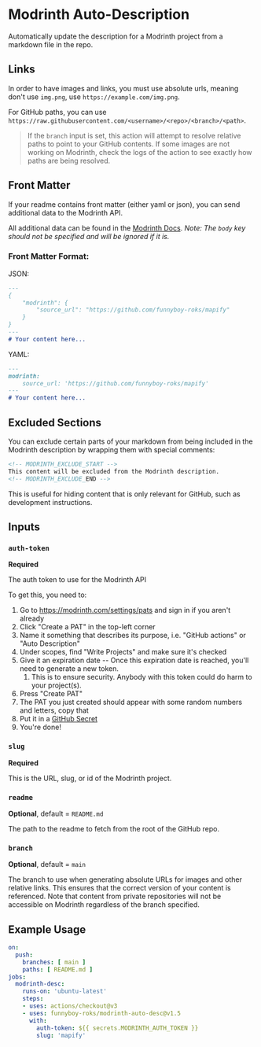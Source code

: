 # Modrinth Auto-Description

Automatically update the description for a Modrinth project from a markdown
file in the repo.

## Links

In order to have images and links, you must use absolute urls, meaning
don't use `img.png`, use `https://example.com/img.png`.

For GitHub paths, you can use `https://raw.githubusercontent.com/<username>/<repo>/<branch>/<path>`.

> If the `branch` input is set, this action will attempt to resolve relative paths to point to your GitHub contents. If some images are not working on Modrinth, check the logs of the action to see exactly how paths are being resolved.

## Front Matter

If your readme contains front matter (either yaml or json), you can send
additional data to the Modrinth API.

All additional data can be found in the [Modrinth Docs](https://docs.modrinth.com/#tag/projects/operation/modifyProject).
*Note: The `body` key should not be specified and will be ignored if it is.*

### Front Matter Format:

JSON:

```markdown
---
{
    "modrinth": {
        "source_url": "https://github.com/funnyboy-roks/mapify"
    }
}
---
# Your content here...
```

YAML:

```markdown
---
modrinth:
    source_url: 'https://github.com/funnyboy-roks/mapify'
---
# Your content here...
```

## Excluded Sections

You can exclude certain parts of your markdown from being included in the Modrinth description by wrapping them with special comments:

```markdown
<!-- MODRINTH_EXCLUDE_START -->
This content will be excluded from the Modrinth description.
<!-- MODRINTH_EXCLUDE_END -->
```

This is useful for hiding content that is only relevant for GitHub, such as development instructions.

## Inputs

### `auth-token`

**Required**

The auth token to use for the Modrinth API

To get this, you need to:
1. Go to https://modrinth.com/settings/pats and sign in if you aren't already
1. Click "Create a PAT" in the top-left corner
1. Name it something that describes its purpose, i.e. "GitHub actions" or "Auto Description"
1. Under scopes, find "Write Projects" and make sure it's checked
1. Give it an expiration date -- Once this expiration date is reached, you'll need to generate a new token.
    1. This is to ensure security.  Anybody with this token could do harm to your project(s).
1. Press "Create PAT"
1. The PAT you just created should appear with some random numbers and letters, copy that
1. Put it in a [GitHub Secret](https://docs.github.com/en/actions/security-guides/encrypted-secrets)
1. You're done!

### `slug`

**Required**

This is the URL, slug, or id of the Modrinth project.

### `readme`

**Optional**, default = `README.md`

The path to the readme to fetch from the root of the GitHub repo.

### `branch`

**Optional**, default = `main`

The branch to use when generating absolute URLs for images and other relative links. This ensures that the correct version of your content is referenced. Note that content from private repositories will not be accessible on Modrinth regardless of the branch specified.

## Example Usage

```yaml
on:
  push:
    branches: [ main ]
    paths: [ README.md ]
jobs:
  modrinth-desc:
    runs-on: 'ubuntu-latest'
    steps:
    - uses: actions/checkout@v3
    - uses: funnyboy-roks/modrinth-auto-desc@v1.5
      with:
        auth-token: ${{ secrets.MODRINTH_AUTH_TOKEN }}
        slug: 'mapify'
```
